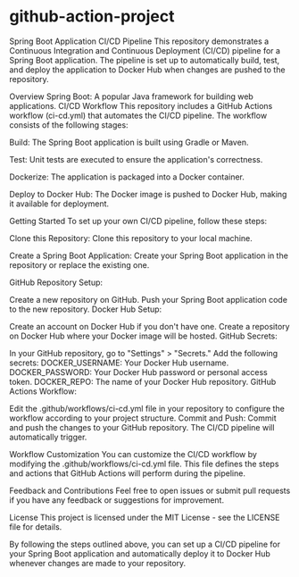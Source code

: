 # github-action-project

Spring Boot Application CI/CD Pipeline
This repository demonstrates a Continuous Integration and Continuous Deployment (CI/CD) pipeline for a Spring Boot application. The pipeline is set up to automatically build, test, and deploy the application to Docker Hub when changes are pushed to the repository.

Overview
Spring Boot: A popular Java framework for building web applications.
CI/CD Workflow
This repository includes a GitHub Actions workflow (ci-cd.yml) that automates the CI/CD pipeline. The workflow consists of the following stages:

Build: The Spring Boot application is built using Gradle or Maven.

Test: Unit tests are executed to ensure the application's correctness.

Dockerize: The application is packaged into a Docker container.

Deploy to Docker Hub: The Docker image is pushed to Docker Hub, making it available for deployment.

Getting Started
To set up your own CI/CD pipeline, follow these steps:

Clone this Repository: Clone this repository to your local machine.

Create a Spring Boot Application: Create your Spring Boot application in the repository or replace the existing one.

GitHub Repository Setup:

Create a new repository on GitHub.
Push your Spring Boot application code to the new repository.
Docker Hub Setup:

Create an account on Docker Hub if you don't have one.
Create a repository on Docker Hub where your Docker image will be hosted.
GitHub Secrets:

In your GitHub repository, go to "Settings" > "Secrets."
Add the following secrets:
DOCKER_USERNAME: Your Docker Hub username.
DOCKER_PASSWORD: Your Docker Hub password or personal access token.
DOCKER_REPO: The name of your Docker Hub repository.
GitHub Actions Workflow:

Edit the .github/workflows/ci-cd.yml file in your repository to configure the workflow according to your project structure.
Commit and Push: Commit and push the changes to your GitHub repository. The CI/CD pipeline will automatically trigger.

Workflow Customization
You can customize the CI/CD workflow by modifying the .github/workflows/ci-cd.yml file. This file defines the steps and actions that GitHub Actions will perform during the pipeline.

Feedback and Contributions
Feel free to open issues or submit pull requests if you have any feedback or suggestions for improvement.

License
This project is licensed under the MIT License - see the LICENSE file for details.

By following the steps outlined above, you can set up a CI/CD pipeline for your Spring Boot application and automatically deploy it to Docker Hub whenever changes are made to your repository.
